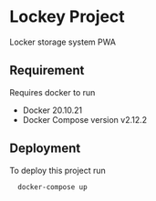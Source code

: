# Lockey Project
Locker storage system PWA

## Requirement
Requires docker to run
* Docker 20.10.21
* Docker Compose version v2.12.2


## Deployment

To deploy this project run

```bash
  docker-compose up
```